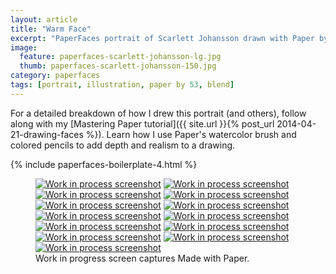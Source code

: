 ```yaml
---
layout: article
title: "Warm Face"
excerpt: "PaperFaces portrait of Scarlett Johansson drawn with Paper by 53 on an iPad."
image: 
  feature: paperfaces-scarlett-johansson-lg.jpg
  thumb: paperfaces-scarlett-johansson-150.jpg
category: paperfaces
tags: [portrait, illustration, paper by 53, blend]
---
```


For a detailed breakdown of how I drew this portrait (and others), follow along with my [Mastering Paper tutorial]({{ site.url }}{% post_url 2014-04-21-drawing-faces %}). Learn how I use Paper's watercolor brush and colored pencils to add depth and realism to a drawing.

{% include paperfaces-boilerplate-4.html %}

<figure class="third">
  <a href="{{ site.url }}/images/paperfaces-scarlett-johansson-process-1-lg.jpg"><img src="{{ site.url }}/images/paperfaces-scarlett-johansson-process-1-600.jpg" alt="Work in process screenshot"></a>
  <a href="{{ site.url }}/images/paperfaces-scarlett-johansson-process-2-lg.jpg"><img src="{{ site.url }}/images/paperfaces-scarlett-johansson-process-2-600.jpg" alt="Work in process screenshot"></a>
  <a href="{{ site.url }}/images/paperfaces-scarlett-johansson-process-3-lg.jpg"><img src="{{ site.url }}/images/paperfaces-scarlett-johansson-process-3-600.jpg" alt="Work in process screenshot"></a>
  <a href="{{ site.url }}/images/paperfaces-scarlett-johansson-process-4-lg.jpg"><img src="{{ site.url }}/images/paperfaces-scarlett-johansson-process-4-600.jpg" alt="Work in process screenshot"></a>
  <a href="{{ site.url }}/images/paperfaces-scarlett-johansson-process-5-lg.jpg"><img src="{{ site.url }}/images/paperfaces-scarlett-johansson-process-5-600.jpg" alt="Work in process screenshot"></a>
  <a href="{{ site.url }}/images/paperfaces-scarlett-johansson-process-6-lg.jpg"><img src="{{ site.url }}/images/paperfaces-scarlett-johansson-process-6-600.jpg" alt="Work in process screenshot"></a>
  <a href="{{ site.url }}/images/paperfaces-scarlett-johansson-process-7-lg.jpg"><img src="{{ site.url }}/images/paperfaces-scarlett-johansson-process-7-600.jpg" alt="Work in process screenshot"></a>
  <a href="{{ site.url }}/images/paperfaces-scarlett-johansson-process-8-lg.jpg"><img src="{{ site.url }}/images/paperfaces-scarlett-johansson-process-8-600.jpg" alt="Work in process screenshot"></a>
  <a href="{{ site.url }}/images/paperfaces-scarlett-johansson-process-9-lg.jpg"><img src="{{ site.url }}/images/paperfaces-scarlett-johansson-process-9-600.jpg" alt="Work in process screenshot"></a>
  <a href="{{ site.url }}/images/paperfaces-scarlett-johansson-process-10-lg.jpg"><img src="{{ site.url }}/images/paperfaces-scarlett-johansson-process-10-600.jpg" alt="Work in process screenshot"></a>
  <a href="{{ site.url }}/images/paperfaces-scarlett-johansson-process-11-lg.jpg"><img src="{{ site.url }}/images/paperfaces-scarlett-johansson-process-11-600.jpg" alt="Work in process screenshot"></a>
  <a href="{{ site.url }}/images/paperfaces-scarlett-johansson-process-12-lg.jpg"><img src="{{ site.url }}/images/paperfaces-scarlett-johansson-process-12-600.jpg" alt="Work in process screenshot"></a>
  <a href="{{ site.url }}/images/paperfaces-scarlett-johansson-process-13-lg.jpg"><img src="{{ site.url }}/images/paperfaces-scarlett-johansson-process-13-600.jpg" alt="Work in process screenshot"></a>
  <figcaption>Work in progress screen captures Made with Paper.</figcaption>
</figure>